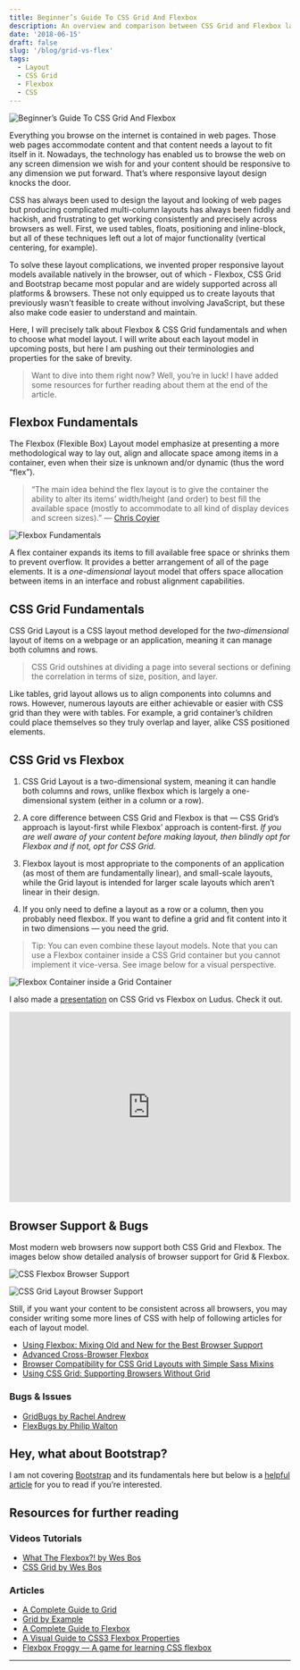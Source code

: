 ```yaml
---
title: Beginner’s Guide To CSS Grid And Flexbox
description: An overview and comparison between CSS Grid and Flexbox layout techniques in CSS.
date: '2018-06-15'
draft: false
slug: '/blog/grid-vs-flex'
tags:
  - Layout
  - CSS Grid
  - Flexbox
  - CSS
---
```


![Beginner’s Guide To CSS Grid And Flexbox](./images/css-grid-vs-flex-hero.jpg)

Everything you browse on the internet is contained in web pages. Those web pages accommodate content and that content needs a layout to fit itself in it. Nowadays, the technology has enabled us to browse the web on any screen dimension we wish for and your content should be responsive to any dimension we put forward. That’s where responsive layout design knocks the door.

CSS has always been used to design the layout and looking of web pages but producing complicated multi-column layouts has always been fiddly and hackish, and frustrating to get working consistently and precisely across browsers as well. First, we used tables, floats, positioning and inline-block, but all of these techniques left out a lot of major functionality (vertical centering, for example).

To solve these layout complications, we invented proper responsive layout models available natively in the browser, out of which - Flexbox, CSS Grid and Bootstrap became most popular and are widely supported across all platforms & browsers. These not only equipped us to create layouts that previously wasn’t feasible to create without involving JavaScript, but these also make code easier to understand and maintain.

Here, I will precisely talk about Flexbox & CSS Grid fundamentals and when to choose what model layout. I will write about each layout model in upcoming posts, but here I am pushing out their terminologies and properties for the sake of brevity.

> Want to dive into them right now? Well, you’re in luck! I have added some resources for further reading about them at the end of the article.

## Flexbox Fundamentals

The Flexbox (Flexible Box) Layout model emphasize at presenting a more methodological way to lay out, align and allocate space among items in a container, even when their size is unknown and/or dynamic (thus the word “flex”).

> “The main idea behind the flex layout is to give the container the ability to alter its items’ width/height (and order) to best fill the available space (mostly to accommodate to all kind of display devices and screen sizes).”
> — [Chris Coyier](https://chriscoyier.net/)

![Flexbox Fundamentals]('./../images/flexbox-fundamentals.jpg)

A flex container expands its items to fill available free space or shrinks them to prevent overflow. It provides a better arrangement of all of the page elements. It is a _one-dimensional_ layout model that offers space allocation between items in an interface and robust alignment capabilities.

## CSS Grid Fundamentals

CSS Grid Layout is a CSS layout method developed for the _two-dimensional_ layout of items on a webpage or an application, meaning it can manage both columns and rows.

> CSS Grid outshines at dividing a page into several sections or defining the correlation in terms of size, position, and layer.

Like tables, grid layout allows us to align components into columns and rows. However, numerous layouts are either achievable or easier with CSS grid than they were with tables. For example, a grid container’s children could place themselves so they truly overlap and layer, alike CSS positioned elements.

## CSS Grid vs Flexbox

1. CSS Grid Layout is a two-dimensional system, meaning it can handle both columns and rows, unlike flexbox which is largely a one-dimensional system (either in a column or a row).

2. A core difference between CSS Grid and Flexbox is that — CSS Grid’s approach is layout-first while Flexbox’ approach is content-first.
   _If you are well aware of your content before making layout, then blindly opt for Flexbox and if not, opt for CSS Grid._

3. Flexbox layout is most appropriate to the components of an application (as most of them are fundamentally linear), and small-scale layouts, while the Grid layout is intended for larger scale layouts which aren’t linear in their design.
4. If you only need to define a layout as a row or a column, then you probably need flexbox. If you want to define a grid and fit content into it in two dimensions — you need the grid.

> Tip:
> You can even combine these layout models. Note that you can use a Flexbox container inside a CSS Grid container but you cannot implement it vice-versa. See image below for a visual perspective.

![Flexbox Container inside a Grid Container](images/flex-inside-grid.jpg)

I also made a [presentation](https://app.ludus.one/634ef6b9-4ed2-420d-b24f-333574e625f2) on CSS Grid vs Flexbox on Ludus. Check it out.

<div style="position:relative;padding-bottom:calc(56.25% + 58px);height:0;overflow:hidden;max-width:100%;"><iframe src="https://app.ludus.one/634ef6b9-4ed2-420d-b24f-333574e625f2/full?controls=always" frameborder="0" allowfullscreen style="position:absolute;top:0;left:0;width:100%;height:100%;"></iframe></div>

## Browser Support & Bugs

Most modern web browsers now support both CSS Grid and Flexbox. The images below show detailed analysis of browser support for Grid & Flexbox.

![CSS Flexbox Browser Support](images/caniuse-flex.jpg)

![CSS Grid Layout Browser Support](images/caniuse-grid.jpg)

Still, if you want your content to be consistent across all browsers, you may consider writing some more lines of CSS with help of following articles for each of layout model.

- [Using Flexbox: Mixing Old and New for the Best Browser Support](https://css-tricks.com/using-flexbox/)
- [Advanced Cross-Browser Flexbox](https://dev.opera.com/articles/advanced-cross-browser-flexbox/#fallbacks)
- [Browser Compatibility for CSS Grid Layouts with Simple Sass Mixins](https://css-tricks.com/browser-compatibility-css-grid-layouts-simple-sass-mixins/)
- [Using CSS Grid: Supporting Browsers Without Grid](https://www.smashingmagazine.com/2017/11/css-grid-supporting-browsers-without-grid/)

### Bugs & Issues

- [GridBugs by Rachel Andrew](https://github.com/rachelandrew/gridbugs)
- [FlexBugs by Philip Walton](https://github.com/philipwalton/flexbugs)

## Hey, what about Bootstrap?

I am not covering [Bootstrap](https://getbootstrap.com/) and its fundamentals here but below is a [helpful article](https://hackernoon.com/how-css-grid-beats-bootstrap-85d5881cf163) for you to read if you’re interested.

## Resources for further reading

### Videos Tutorials

- [What The Flexbox?! by Wes Bos](https://flexbox.io/)
- [CSS Grid by Wes Bos](https://cssgrid.io/)

### Articles

- [A Complete Guide to Grid](https://css-tricks.com/snippets/css/complete-guide-grid/)
- [Grid by Example](https://gridbyexample.com/)
- [A Complete Guide to Flexbox](https://css-tricks.com/snippets/css/a-guide-to-flexbox/)
- [A Visual Guide to CSS3 Flexbox Properties](https://scotch.io/tutorials/a-visual-guide-to-css3-flexbox-properties)
- [Flexbox Froggy — A game for learning CSS flexbox](https://flexboxfroggy.com/)

---
